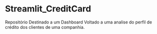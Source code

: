 # Streamlit_CreditCard
 Repositório Destinado a um Dashboard Voltado a uma analise do perfil de crédito dos clientes de uma companhia.
